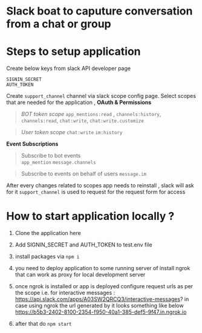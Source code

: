 # Slack boat to caputure conversation from a chat or group

# Steps to setup application

Create below keys from slack API developer page

    SIGNIN_SECRET
    AUTH_TOKEN

Create `support_channel` channel via slack scope config page.
Select scopes that are needed for the application ,
**OAuth & Permissions**

> _BOT token scope_
> `app_mentions:read` , `channels:history`, `channels:read`, `chat:write`, `chat:write.customize`

> _User token scope_
> `chat:write` `im:history`

**Event Subscriptions**

> Subscribe to bot events  
>  `app_mention` `message.channels`

> Subscribe to events on behalf of users
> `message.im`

After every changes related to scopes app needs to reinstall , slack will ask for it
`support_channel` is used to request for the request form for access

# How to start application locally ?

1. Clone the application here

2. Add SIGNIN_SECRET and AUTH_TOKEN to test.env file

3. install packages via `npm i`

4. you need to deploy application to some running server of install ngrok that can work as proxy for local development server

5. once ngrok is installed or app is deployed configure request urls as per the scope
   i.e. for interactive messages :
   https://api.slack.com/apps/A03SW2QRCQ3/interactive-messages?
   in case using ngrok the url generated by it looks something like below
   https://b5b3-2402-8100-2354-f950-40a1-385-def5-9f47.in.ngrok.io

6. after that do `npm start`
